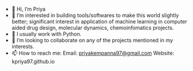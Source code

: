 - 👋 Hi, I’m Priya
- 👀 I’m interested in building tools/softwares to make this world slightly better; significant interest in application of machine learning in computer aided drug design, molecular dynamics, chemoinfomatics projects.
- 🌱 I usually work with Python.
- 💞️ I’m looking to collaborate on any of the projects mentioned in my interests.
- 📫 How to reach me:
        Email: priyakempanna97@gmail.com
        Website: kpriya97.github.io


<!---
kpriya97/kpriya97 is a ✨ special ✨ repository because its `README.md` (this file) appears on your GitHub profile.
You can click the Preview link to take a look at your changes.
--->
